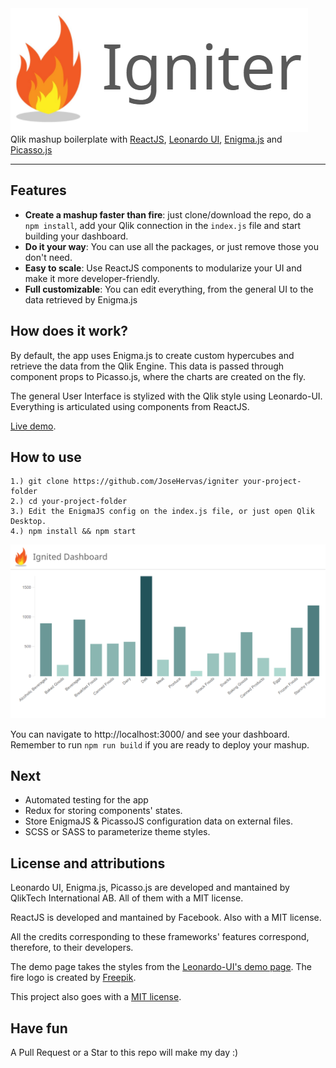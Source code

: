 <img src="logo.PNG">
Qlik mashup boilerplate with <a href="https://github.com/facebook/react">ReactJS</a>, <a href="https://github.com/qlik-oss/leonardo-ui=">Leonardo UI</a>, <a href="https://github.com/qlik-oss/enigma.js/">Enigma.js</a> and <a href="https://github.com/qlik-oss/picasso.js">Picasso.js</a>

---

## Features
* **Create a mashup faster than fire**: just clone/download the repo, do a `npm install`, add your Qlik connection in the `index.js` file and start building your dashboard.
* **Do it your way**: You can use all the packages, or just remove those you don't need.
* **Easy to scale**: Use ReactJS components to modularize your UI and make it more developer-friendly.
* **Full customizable**: You can edit everything, from the general UI to the data retrieved by Enigma.js

## How does it work?
By default, the app uses Enigma.js to create custom hypercubes and retrieve the data from the Qlik Engine. This data is passed through component props to Picasso.js, where the charts are created on the fly.

The general User Interface is stylized with the Qlik style using Leonardo-UI. Everything is articulated using components from ReactJS.

<a href="https://igniter-demo.000webhostapp.com/">Live demo</a>.

## How to use
```
1.) git clone https://github.com/JoseHervas/igniter your-project-folder
2.) cd your-project-folder
3.) Edit the EnigmaJS config on the index.js file, or just open Qlik Desktop.
4.) npm install && npm start
```

![demo](screenshot.PNG?classes=shadow)

You can navigate to http://localhost:3000/ and see your dashboard. Remember to run `npm run build` if you are ready to deploy your mashup.

## Next

* Automated testing for the app
* Redux for storing components' states.
* Store EnigmaJS & PicassoJS configuration data on external files.
* SCSS or SASS to parameterize theme styles.

## License and attributions
Leonardo UI, Enigma.js, Picasso.js are developed and mantained by QlikTech International AB. All of them with a MIT license.

ReactJS is developed and mantained by Facebook. Also with a MIT license.

All the credits corresponding to these frameworks' features correspond, therefore, to their developers.

The demo page takes the styles from the <a href="https://qlik-oss.github.io/leonardo-ui/">Leonardo-UI's demo page</a>. The fire logo is created by <a href="https://www.freepik.com/free-photos-vectors/abstract">Freepik</a>.

This project also goes with a <a href="LICENSE"> MIT license</a>.

## Have fun
A Pull Request or a Star to this repo will make my day :)
